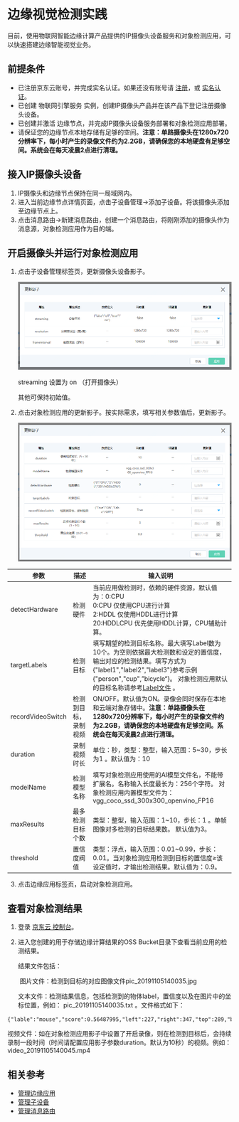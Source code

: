 # 边缘视觉检测实践

目前，使用物联网智能边缘计算产品提供的IP摄像头设备服务和对象检测应用，可以快速搭建边缘智能视觉业务。

## 前提条件

- 已注册京东云账号，并完成实名认证。如果还没有账号请 [注册](https://accounts.jdcloud.com/p/regPage?source=jdcloud%26ReturnUrl=%2f%2fuc.jdcloud.com%2fpassport%2fcomplete%3freturnUrl%3dhttp%3A%2F%2Fuc.jdcloud.com%2Fredirect%2FloginRouter%3FreturnUrl%3Dhttps%253A%252F%252Fwww.jdcloud.com%252Fhelp%252Fdetail%252F734%252FisCatalog%252F1)，或 [实名认证](https://uc.jdcloud.com/account/certify)。
- 已创建 物联网引擎服务 实例，创建IP摄像头产品并在该产品下登记注册摄像头设备。
- 已创建并激活 边缘节点，并完成IP摄像头设备服务部署和对象检测应用部署。
- 请保证您的边缘节点本地存储有足够的空间。**注意：单路摄像头在1280x720分辨率下，每小时产生的录像文件约为2.2GB，请确保您的本地硬盘有足够空间。系统会在每天凌晨2点进行清理。**

## 接入IP摄像头设备

1. IP摄像头和边缘节点保持在同一局域网内。
2. 进入当前边缘节点详情页面，点击子设备管理->添加子设备。将该摄像头添加至边缘节点上。
3. 点击消息路由->新建消息路由，创建一个消息路由，将刚刚添加的摄像头作为消息源，对象检测应用作为目的端。

## 开启摄像头并运行对象检测应用

1. 点击子设备管理标签页，更新摄像头设备影子。

   ![边缘节点详情-更新影子](../../../../image/IoT/IoT-Edge/UpdateSubDeviceShadow.png)

   streaming 设置为 on  （打开摄像头）

   其他可保持初始值。

2. 点击对象检测应用的更新影子。按实际需求，填写相关参数值后，更新影子。

   ![边缘节点详情-应用影子配置](../../../../image/IoT/IoT-Edge/UpdateAppShadow.png)
   
| 参数              | 描述                 | 输入说明                                                     |
| ----------------- | -------------------- | ------------------------------------------------------------ |
| detectHardware    | 检测硬件             | 当前应用做检测时，依赖的硬件资源，默认值为：0:CPU<br>0:CPU 仅使用CPU进行计算<br>2:HDDL 仅使用HDDL进行计算<br>20:HDDLCPU 优先使用HDDL计算，CPU辅助计算。|
| targetLabels      | 检测目标             | 填写期望的检测目标名称。最大填写Label数为10个。为空则依据最大检测数和设定的置信度，输出对应的检测结果。填写方式为{"label1","label2","label3"}参考示例{"person","cup",”bicycle“}。 对象检测应用默认的目标名称请参考[Label文件](../../../../image/IoT/IoT-Edge/objectLabel.txt) 。|
| recordVideoSwitch | 检测到目标，录制视频 | ON/OFF。默认值为ON。录像会同时保存在本地和云端对象存储中。**注意：单路摄像头在1280x720分辨率下，每小时产生的录像文件约为2.2GB，请确保您的本地硬盘有足够空间。系统会在每天凌晨2点进行清理。** |
| duration          | 录制视频时长         | 单位：秒，类型：整型，输入范围：5~30，步长为1 。默认值为：10 |
| modelName         | 检测模型名称         | 填写对象检测应用使用的AI模型文件名，不能带扩展名。名称输入长度最长为：256个字符。 对象检测应用内置模型文件为：vgg_coco_ssd_300x300_openvino_FP16 |
| maxResults        | 最多检测目标个数     | 类型：整型，输入范围：1~10，步长：1 。单帧图像对多检测的目标结果数。 默认值为3。 |
| threshold         | 置信度阀值           | 类型：浮点，输入范围：0.01~0.99，步长：0.01。当对象检测应用检测到目标的置信度≥该设定值时，才输出检测结果。默认值为：0.9。 |

3. 点击边缘应用标签页，启动对象检测应用。

## 查看对象检测结果

1. 登录 [京东云 控制台](https://console.jdcloud.com/overview)。

2. 进入您创建的用于存储边缘计算结果的OSS Bucket目录下查看当前应用的检测结果。

   结果文件包括：

   ​		图片文件：检测到目标的对应图像文件pic_20191105140035.jpg

   ​		文本文件：检测结果信息，包括检测到的物体label，置信度以及在图片中的坐标位置，例如： pic_20191105140035.txt 。文件格式如下：
```
{"lable":"mouse","score":0.56487995,"left":227,"right":347,"top":289,"bottom":411}
```
   ​		视频文件：如在对象检测应用影子中设置了开启录像，则在检测到目标后，会持续录制一段时间（时间请配置应用影子参数duration。默认为10秒）的视频。例如：video_20191105140045.mp4 

   
    
## 相关参考

- [管理边缘应用](../Operation-Guide/Edge-App.md)
- [管理子设备](../Operation-Guide/SubDevice.md)
- [管理消息路由](../Operation-Guide/MsgRouter.md)

